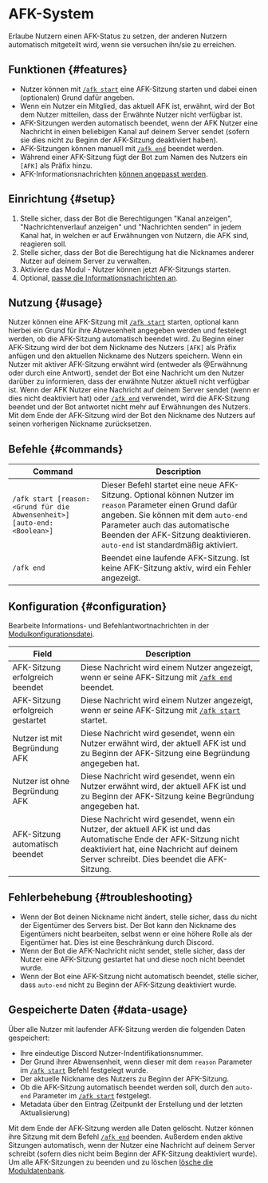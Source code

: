 # AFK-System

Erlaube Nutzern einen AFK-Status zu setzen, der anderen Nutzern automatisch mitgeteilt wird, wenn sie versuchen ihn/sie zu erreichen.

<ModuleOverview moduleName="afk-system" />

## Funktionen {#features}

* Nutzer können mit [`/afk start`](#commands) eine AFK-Sitzung starten und dabei einen (optionalen) Grund dafür angeben.
* Wenn ein Nutzer ein Mitglied, das aktuell AFK ist, erwähnt, wird der Bot dem Nutzer mitteilen, dass der Erwähnte Nutzer nicht verfügbar ist. 
* AFK-Sitzungen werden automatisch beendet, wenn der AFK Nutzer eine Nachricht in einen beliebigen Kanal auf deinem Server sendet (sofern sie dies nicht zu Beginn der AFK-Sitzung deaktiviert haben).
* AFK-Sitzungen können manuell mit [`/afk end`](#commands) beendet werden.
* Während einer AFK-Sitzung fügt der Bot zum Namen des Nutzers ein `[AFK]` als Präfix hinzu.
* AFK-Informationsnachrichten [können angepasst werden](#configuration).

## Einrichtung {#setup}

1. Stelle sicher, dass der Bot die Berechtigungen "Kanal anzeigen", "Nachrichtenverlauf anzeigen" und "Nachrichten senden" in jedem Kanal hat, in welchen er auf Erwähnungen von Nutzern, die AFK sind, reagieren soll.
2. Stelle sicher, dass der Bot die Berechtigung hat die Nicknames anderer Nutzer auf deinem Server zu verwalten.
3. Aktiviere das Modul - Nutzer können jetzt AFK-Sitzungs starten.
4. Optional, [passe die Informationsnachrichten an](#configuration).

## Nutzung {#usage}

Nutzer können eine AFK-Sitzung mit [`/afk start`](#commands) starten, optional kann hierbei ein Grund für ihre Abwesenheit angegeben werden und festelegt werden, 
ob die AFK-Sitzung automatisch beendet wird. Zu Beginn einer AFK-Sitzung wird der bot dem Nickname des Nutzers `[AFK]` als Präfix anfügen und den aktuellen Nickname
des Nutzers speichern. Wenn ein Nutzer mit aktiver AFK-Sitzung erwähnt wird (entweder als @Erwähnung oder durch eine Antwort), sendet der Bot eine Nachricht um den
Nutzer darüber zu informieren, dass der erwähnte Nutzer aktuell nicht verfügbar ist.
Wenn der AFK Nutzer eine Nachricht auf deinem Server sendet (wenn er dies nicht deaktiviert hat) oder [`/afk end`](#commands) verwendet, wird die AFK-Sitzung
beendet und der Bot antwortet nicht mehr auf Erwähnungen des Nutzers.
Mit dem Ende der AFK-Sitzung wird der Bot den Nickname des Nutzers auf seinen vorherigen Nickname zurücksetzen.

## Befehle {#commands}

<SlashCommandExplanation />

| Command                                                     | Description                                                                                                                                                                                                                                              |
|-------------------------------------------------------------|----------------------------------------------------------------------------------------------------------------------------------------------------------------------------------------------------------------------------------------------------------|
| `/afk start [reason:<Grund für die Abwensenheit>] [auto-end:<Boolean>]` | Dieser Befehl startet eine neue AFK-Sitzung. Optional können Nutzer im `reason` Parameter einen Grund dafür angeben. Sie können mit dem `auto-end` Parameter auch das automatische Beenden der AFK-Sitzung deaktivieren. `auto-end` ist standardmäßig aktiviert. |
| `/afk end`                                                  | Beendet eine laufende AFK-Sitzung. Ist keine AFK-Sitzung aktiv, wird ein Fehler angezeigt.                                                                                                                                                              |

## Konfiguration {#configuration}

Bearbeite Informations- und Befehlantwortnachrichten in der
[Modulkonfigurationsdatei](https://scnx.app/glink?page=bot/configuration?query=afk&file=afk-system|config).

| Field                            | Description                                                                                                                                                                               |
|----------------------------------|-------------------------------------------------------------------------------------------------------------------------------------------------------------------------------------------|
| AFK-Sitzung erfolgreich beendet   | Diese Nachricht wird einem Nutzer angezeigt, wenn er seine AFK-Sitzung mit [`/afk end`](#commands) beendet.                                                                                      |
| AFK-Sitzung erfolgreich gestartet | Diese Nachricht wird einem Nutzer angezeigt, wenn er seine AFK-Sitzung mit [`/afk start`](#commands) startet.                                                                                  |
| Nutzer ist mit Begründung AFK          | Diese Nachricht wird gesendet, wenn ein Nutzer erwähnt wird, der aktuell AFK ist und zu Beginn der AFK-Sitzung eine Begründung angegeben hat.                                  |
| Nutzer ist ohne Begründung AFK       | Diese Nachricht wird gesendet, wenn ein Nutzer erwähnt wird, der aktuell AFK ist und zu Beginn der AFK-Sitzung keine Begründung angegeben hat.                              |
| AFK-Sitzung automatisch beendet  | Diese Nachricht wird gesendet, wenn ein Nutzer, der aktuell AFK ist und das Automatische Ende der AFK-Sitzung nicht deaktiviert hat, eine Nachricht auf deinem Server schreibt. Dies beendet die AFK-Sitzung. |

## Fehlerbehebung {#troubleshooting}

* Wenn der Bot deinen Nickname nicht ändert, stelle sicher, dass du nicht der Eigentümer des Servers bist. Der Bot kann den Nickname des Eigentümers nicht bearbeiten, selbst wenn er eine höhere Rolle als der Eigentümer hat. Dies ist eine Beschränkung durch Discord.
* Wenn der Bot die AFK-Nachricht nicht sendet, stelle sicher, dass der Nutzer eine AFK-Sitzung gestartet hat und diese noch nicht beendet wurde.
* Wenn der Bot eine AFK-Sitzung nicht automatisch beendet, stelle sicher, dass `auto-end` nicht zu Beginn der AFK-Sitzung deaktiviert wurde.

## Gespeicherte Daten {#data-usage}

Über alle Nutzer mit laufender AFK-Sitzung werden die folgenden Daten gespeichert:

* Ihre eindeutige Discord Nutzer-Indentifikationsnummer.
* Der Grund ihrer Abwensenheit, wenn dieser mit dem `reason` Parameter im [`/afk start`](#commands) Befehl festgelegt wurde.
* Der aktuelle Nickname des Nutzers zu Beginn der AFK-Sitzung.
* Ob die AFK-Sitzung automatisch beendet werden soll, durch den `auto-end` Parameter im [`/afk start`](#commands) festgelegt.
* Metadata über den Eintrag (Zeitpunkt der Erstellung und der letzten Aktualisierung)

Mit dem Ende der AFK-Sitzung werden alle Daten gelöscht. Nutzer können ihre Sitzung mit dem Befehl [`/afk end`](#commands) beenden. Außerdem enden aktive Sitzungen automatisch,
wenn der Nutzer eine Nachricht auf deinem Server schreibt (sofern dies nicht beim Beginn der AFK-Sitzung deaktiviert wurde).
Um alle AFK-Sitzungen zu beenden und zu löschen [lösche die Moduldatenbank](./../../additional-features#reset-module-database).

